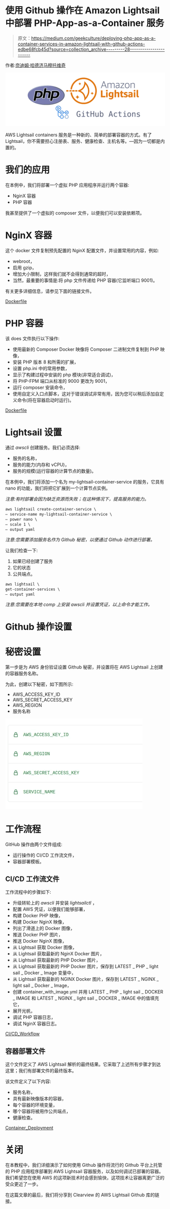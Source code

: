 # 使用 Github 操作在 Amazon Lightsail 中部署 PHP-App-as-a-Container 服务

> 原文：<https://medium.com/geekculture/deploying-php-app-as-a-container-services-in-amazon-lightsail-with-github-actions-edbe68fcb45d?source=collection_archive---------28----------------------->

作者:[奈迪姆·哈德济马穆托维奇](https://github.com/neidiom)

![](img/b2d8a44d312e152327abfc67da8a3460.png)

AWS Lightsail containers 服务是一种新的、简单的部署容器的方式。有了 Lightsail，你不需要担心注册表、服务、健康检查、主机名等。—因为一切都是内置的。

# 我们的应用

在本例中，我们将部署一个虚拟 PHP 应用程序并运行两个容器:

*   NginX 容器
*   PHP 容器

我甚至提供了一个虚拟的 composer 文件，以便我们可以安装依赖项。

# NginX 容器

这个 docker 文件复制预先配置的 NginX 配置文件，并设置常用的内容，例如:

*   webroot，
*   启用 gzip，
*   增加大小限制，这样我们就不会得到通常的超时，
*   当然，最重要的事情是:将 php 文件传递给 PHP 容器(它监听端口 9001)。

有关更多详细信息，请参见下面的链接文件。

[Dockerfile](https://github.com/ClearView/aws_lightsail/blob/master/infra/Dockerfile.nginx)

# PHP 容器

该 does 文件执行以下操作:

*   使用最新的 Composer Docker 映像将 Composer 二进制文件复制到 PHP 映像，
*   安装 PHP 版本 8 和所需的扩展，
*   设置 php.ini 中的常用参数，
*   显示了构建过程中安装的 php 模块(非常适合调试)，
*   将 PHP-FPM 端口从标准的 9000 更改为 9001，
*   运行 composer 安装命令，
*   使用自定义入口点脚本，这对于错误调试非常有用，因为您可以稍后添加自定义命令(将在容器启动时运行)。

[Dockerfile](https://github.com/ClearView/aws_lightsail/blob/master/infra/Dockerfile.php)

# Lightsail 设置

通过 *awscli* 创建服务。我们必须选择:

*   服务的名称，
*   服务的能力(内存和 vCPU)，
*   服务的规模(运行容器的计算节点的数量)。

在本例中，我们将添加一个名为 my-lightsail-container-service 的服务，它具有 nano 的功能，我们将把它扩展到一个计算节点实例。

*注意:有时部署会因为缺乏资源而失败；在这种情况下，提高服务的能力。*

```
aws lightsail create-container-service \
— service-name my-lightsail-container-service \
— power nano \
— scale 1 \
— output yaml
```

*注意:您需要添加服务名作为 Github 秘密，以便通过 Github 动作进行部署。*

让我们检查一下:

1.  如果已经创建了服务
2.  它的状态
3.  公共端点。

```
aws lightsail \
get-container-services \
— output yaml
```

*注意:您需要在本地 comp 上安装 awscli 并设置凭证，以上命令才能工作。*

# Github 操作设置

# 秘密设置

第一步是为 AWS 身份验证设置 Github 秘密，并设置将在 AWS Lightsail 上创建的容器服务名称。

为此，创建以下秘密，如下图所示:

*   AWS_ACCESS_KEY_ID
*   AWS_SECRET_ACCESS_KEY
*   AWS_REGION
*   服务名称

![](img/424965f72d37e994d3a052813700e892.png)

# 工作流程

GitHub 操作由两个文件组成:

*   运行操作的 CI/CD 工作流文件，
*   容器部署模板。

## CI/CD 工作流文件

工作流程中的步骤如下:

*   升级转轮上的 *awscli* 并安装 *lightsailctl* ，
*   配置 AWS 凭证，以便我们能够部署，
*   构建 Docker PHP 映像，
*   构建 Docker NginX 映像，
*   列出了滑道上的 Docker 图像，
*   推送 Docker PHP 图片，
*   推送 Docker NginX 图像，
*   从 Lightsail 获取 Docker 图像，
*   从 Lightsail 获取最新的 NginX Docker 图片，
*   从 Lightsail 获取最新的 PHP Docker 图片，
*   从 Lightsail 获取最新的 PHP Docker 图片，保存到 LATEST _ PHP _ light sail _ Docker _ Image 变量中，
*   从 Lightsail 获取最新的 NGINX Docker 图片，保存到 LATEST _ NGINX _ light sail _ Docker _ Image，
*   创建 container_with_image.yml 并用 LATEST _ PHP _ light sail _ DOCKER _ IMAGE 和 LATEST _ NGINX _ light sail _ DOCKER _ IMAGE 中的值填充它，
*   展开光帆，
*   调试 PHP 容器日志，
*   调试 NginX 容器日志。

[CI/CD_Workflow](https://github.com/ClearView/aws_lightsail/blob/master/.github/workflows/build_and_deploy.yml)

## 容器部署文件

这个文件定义了 AWS Lightsail 解析的最终结果。它采取了上述所有步骤才到达这里；我们有部署文件的最终版本。

该文件定义了以下内容:

*   服务名称，
*   具有最新映像版本的容器，
*   每个容器的环境变量，
*   哪个容器将被用作公共端点，
*   健康检查。

[Container_Deployment](https://github.com/ClearView/aws_lightsail/blob/master/.github/workflows/container.yml.tpl)

# 关闭

在本教程中，我们详细演示了如何使用 Github 操作将流行的 Github 平台上托管的 PHP 应用程序部署到 AWS Lightsail 容器服务，以及如何调试已部署的容器。我们希望您在使用 AWS 的这项新技术时会感到愉快，这项技术让容器离更广泛的受众更近了一步。

在这篇文章的最后，我们将分享到 Clearview 的 AWS Lightsail Github 库的链接。
